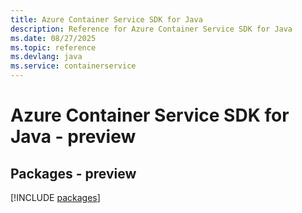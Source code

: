 ```yaml
---
title: Azure Container Service SDK for Java
description: Reference for Azure Container Service SDK for Java
ms.date: 08/27/2025
ms.topic: reference
ms.devlang: java
ms.service: containerservice
---
```

# Azure Container Service SDK for Java - preview
## Packages - preview
[!INCLUDE [packages](container-service-index.md)]